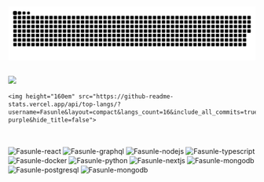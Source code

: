 ![Snake animation](https://github.com/Fasunle/react-admin-panels/blob/output/github-contribution-grid-snake.svg)
<!-- generated with [Platane/snk](https://github.com/Platane/snk)_ -->

##



<div>
    <img height="160em" src="https://github-readme-stats.vercel.app/api?username=Fasunle&show_icons=true&theme=buefy&include_all_commits=true&count_private=true&hide_title=false">
    
    <img height="160em" src="https://github-readme-stats.vercel.app/api/top-langs/?username=Fasunle&layout=compact&langs_count=16&include_all_commits=true&theme=midnight-purple&hide_title=false">
</div>
<!-- generated with [anuraghazra/github-readme-stats](https://github.com/anuraghazra/github-readme-stats) -->

##

<div style="display: inline-block" ><br/>
    <img align="center" alt="Fasunle-react" height="30" width="40" src="https://cdn.jsdelivr.net/gh/devicons/devicon/icons/react/react-original.svg">
    <img align="center" alt="Fasunle-graphql" height="30" width="40" src="https://cdn.jsdelivr.net/gh/devicons/devicon/icons/graphql/graphql-plain-wordmark.svg">
    <img align="center" alt="Fasunle-nodejs" height="30" width="40" src="https://cdn.jsdelivr.net/gh/devicons/devicon/icons/nodejs/nodejs-original.svg">
    <img align="center" alt="Fasunle-typescript" height="30" width="40" src="https://cdn.jsdelivr.net/gh/devicons/devicon/icons/typescript/typescript-original.svg">
    <img align="center" alt="Fasunle-docker" height="30" width="40" src="https://cdn.jsdelivr.net/gh/devicons/devicon/icons/docker/docker-original.svg">
    <img align="center" alt="Fasunle-python" height="30" width="40" src="https://cdn.jsdelivr.net/gh/devicons/devicon/icons/python/python-original.svg">
    <img align="center" alt="Fasunle-nextjs" height="30" width="40" src="https://cdn.jsdelivr.net/gh/devicons/devicon/icons/nextjs/nextjs-original.svg">
    <img align="center" alt="Fasunle-mongodb" height="30" width="40" src="https://cdn.jsdelivr.net/gh/devicons/devicon/icons/mongodb/mongodb-original.svg">
    <img align="center" alt="Fasunle-postgresql" height="30" width="40" src="https://cdn.jsdelivr.net/gh/devicons/devicon/icons/postgresql/postgresql-original.svg">
    <img align="center" alt="Fasunle-mongodb" height="30" width="40" src="https://cdn.jsdelivr.net/gh/devicons/devicon/icons/vscode/vscode-original.svg">
</div>

<!-- generated with [devicon](https://devicon.dev/) -->

<!---
Fasunle/Fasunle is a ✨ special ✨ repository because its `README.md` (this file) appears on your GitHub profile.
You can click the Preview link to take a look at your changes.
--->


